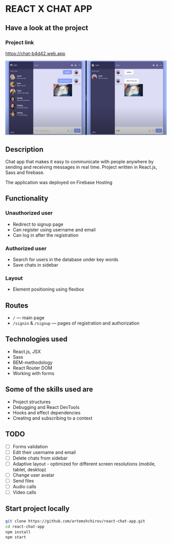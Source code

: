 # REACT X CHAT APP

## Have a look at the project

### Project link

<https://chat-b4d42.web.app>

![chat-preview](src/img/chat-preview.png)

## Description

Chat app that makes it easy to communicate with people anywhere by sending and receiving messages in real time.
Project written in React.js, Sass and firebase.

The application was deployed on Firebase Hosting

## Functionality

### Unauthorized user

- Redirect to signup page
- Can register using username and email
- Can log in after the registration

### Authorized user

- Search for users in the database under key words
- Save chats in sidebar

### Layout

- Element positioning using flexbox

## Routes

- `/` — main page
- `/signin` & `/signup` — pages of registration and authorization

## Technologies used

- React.js, JSX
- Sass
- BEM-methodology
- React Router DOM
- Working with forms

## Some of the skills used are

- Project structures
- Debugging and React DevTools
- Hooks and effect dependencies
- Creating and subscribing to a context

## TODO

- [ ] Forms validation
- [ ] Edit their username and email
- [ ] Delete chats from sidebar
- [ ] Adaptive layout - optimized for different screen resolutions (mobile, tablet, desktop)
- [ ] Change user avatar
- [ ] Send files
- [ ] Audio calls
- [ ] Video calls

## Start project locally

```bash
git clone https://github.com/artemshchirov/react-chat-app.git
cd react-chat-app
npm install
npm start
```
